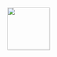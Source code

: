 # <img align="left" width="100" height="100" src="https://tse2.mm.bing.net/th?id=OIP.aQ_Lww0o3_FFbng8mFqXawHaHa&pid=Api&P=0">
